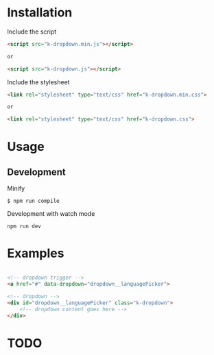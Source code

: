 # Installation

Include the script

```html
<script src="k-dropdown.min.js"></script>

or

<script src="k-dropdown.js"></script>
```

Include the stylesheet

```html
<link rel="stylesheet" type="text/css" href="k-dropdown.min.css">

or

<link rel="stylesheet" type="text/css" href="k-dropdown.css">
```

# Usage

## Development

Minify

```bin
$ npm run compile
```

Development with watch mode

```bin
npm run dev
```

# Examples

```html

<!-- dropdown trigger -->
<a href="#" data-dropdown="dropdown__languagePicker">

<!-- dropdown -->
<div id="dropdown__languagePicker" class="k-dropdown">
	<!-- dropdown content goes here -->
</div>

```

# TODO

